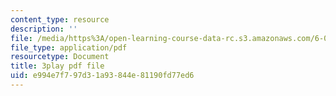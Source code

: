 ```yaml
---
content_type: resource
description: ''
file: /media/https%3A/open-learning-course-data-rc.s3.amazonaws.com/6-004-computation-structures-spring-2017/e994e7f797d31a93844e81190fd77ed6_q38KAGAKORk.pdf
file_type: application/pdf
resourcetype: Document
title: 3play pdf file
uid: e994e7f7-97d3-1a93-844e-81190fd77ed6
---
```


